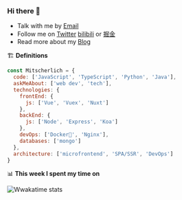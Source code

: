 ### Hi there 👋

- Talk with me by [Email](mailto:mitscherlich36@gmail.com)
- Follow me on [Twitter](https://twitter.com/MitscherlichW) [bilibili](https://space.bilibili.com/17636754) or [掘金](https://juejin.cn/user/342703356518632)
- Read more about my [Blog](https://blog.mitscherlich.me/)

🏗 **Definitions**

```js
const Mitscherlich = {
  code: ['JavaScript', 'TypeScript', 'Python', 'Java'],
  askMeAbout: ['web dev', 'tech'],
  technologies: {
    frontEnd: {
      js: ['Vue', 'Vuex', 'Nuxt']
    },
    backEnd: {
      js: ['Node', 'Express', 'Koa']
    },
    devOps: ['Docker🐳', 'Nginx'],
    databases: ['mongo']
  },
  architecture: ['microfrontend', 'SPA/SSR', 'DevOps']
}
```

📊 **This week I spent my time on**

![Wwakatime stats](https://github-readme-stats-taupe-two.vercel.app/api/wakatime?username=Mitscherlich&hide_title=true&hide_border=true&langs_count=5)
